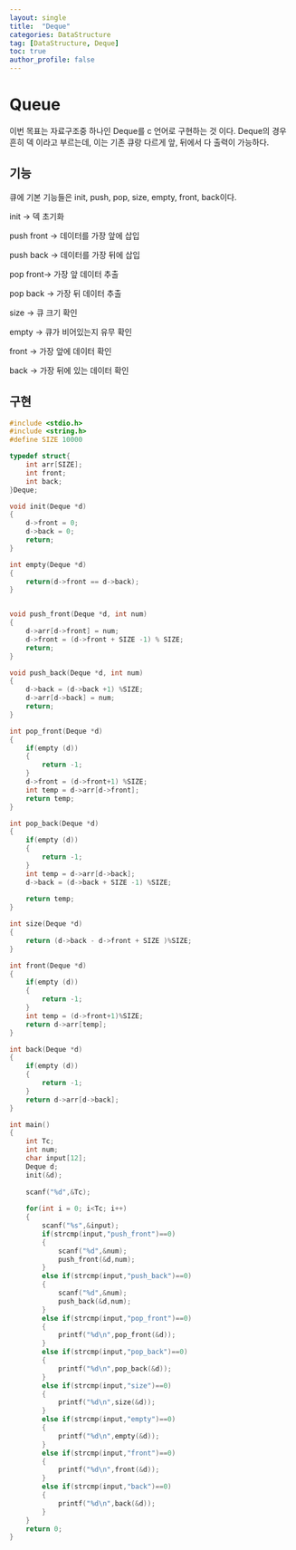 ```yaml
---
layout: single
title:  "Deque"
categories: DataStructure
tag: [DataStructure, Deque]
toc: true
author_profile: false
---
```


# Queue

이번 목표는 자료구조중 하나인 Deque를 c 언어로 구현하는 것 이다. Deque의 경우 흔히 덱 이라고 부르는데, 이는 기존 큐랑 다르게 앞, 뒤에서 다 출력이 가능하다.

## 기능

큐에 기본 기능들은 init, push, pop, size, empty, front, back이다.

init -> 덱 초기화

push front -> 데이터를 가장 앞에 삽입

push back -> 데이터를 가장 뒤에 삽입

pop front-> 가장 앞 데이터 추출

pop back -> 가장 뒤 데이터 추출

size -> 큐 크기 확인

empty -> 큐가 비어있는지 유무 확인

front -> 가장 앞에 데이터 확인

back -> 가장 뒤에 있는 데이터 확인


## 구현

```c
#include <stdio.h>
#include <string.h>
#define SIZE 10000

typedef struct{
	int arr[SIZE];
	int front;
	int back;
}Deque;

void init(Deque *d)
{
	d->front = 0;
	d->back = 0;
	return;
}

int empty(Deque *d)
{
	return(d->front == d->back);
}


void push_front(Deque *d, int num)
{
	d->arr[d->front] = num;
	d->front = (d->front + SIZE -1) % SIZE;
	return;
}

void push_back(Deque *d, int num)
{
	d->back = (d->back +1) %SIZE;
	d->arr[d->back] = num;
	return;
}

int pop_front(Deque *d)
{
	if(empty (d))
	{
		return -1;
	}
	d->front = (d->front+1) %SIZE;
	int temp = d->arr[d->front];
	return temp;
}

int pop_back(Deque *d)
{
	if(empty (d))
	{
		return -1;
	}
	int temp = d->arr[d->back];
	d->back = (d->back + SIZE -1) %SIZE;
	
	return temp;
}

int size(Deque *d)
{
	return (d->back - d->front + SIZE )%SIZE;
}

int front(Deque *d)
{
	if(empty (d))
	{
		return -1;
	}
	int temp = (d->front+1)%SIZE;
	return d->arr[temp];
}

int back(Deque *d)
{
	if(empty (d))
	{
		return -1;
	}
	return d->arr[d->back];
}

int main()
{
	int Tc;
	int num;
	char input[12];
	Deque d;
	init(&d);
	
	scanf("%d",&Tc);
	
	for(int i = 0; i<Tc; i++)
	{
		scanf("%s",&input);
		if(strcmp(input,"push_front")==0)
		{
			scanf("%d",&num);
			push_front(&d,num);
		}
		else if(strcmp(input,"push_back")==0)
		{
			scanf("%d",&num);
			push_back(&d,num);
		}
		else if(strcmp(input,"pop_front")==0)
		{
			printf("%d\n",pop_front(&d));
		}
		else if(strcmp(input,"pop_back")==0)
		{
			printf("%d\n",pop_back(&d));
		}
		else if(strcmp(input,"size")==0)
		{
			printf("%d\n",size(&d));
		}
		else if(strcmp(input,"empty")==0)
		{
			printf("%d\n",empty(&d));
		}
		else if(strcmp(input,"front")==0)
		{
			printf("%d\n",front(&d));
		}
		else if(strcmp(input,"back")==0)
		{
			printf("%d\n",back(&d));
		}
	}
	return 0;
}

```

